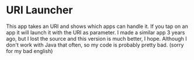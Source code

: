 # URI Launcher
This app takes an URI and shows which apps can handle it. If you tap on an app it will launch it with the URI as parameter. I made a similar app 3 years ago, but I lost the source and this version is much better, I hope. Although I don't work with Java that often, so my code is probably pretty bad.
(sorry for my bad english)

